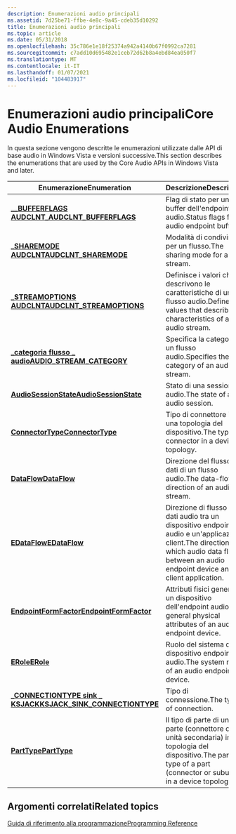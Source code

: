 ```yaml
---
description: Enumerazioni audio principali
ms.assetid: 7d25be71-ffbe-4e8c-9a45-cdeb35d10292
title: Enumerazioni audio principali
ms.topic: article
ms.date: 05/31/2018
ms.openlocfilehash: 35c786e1e18f25374a942a4140b67f0992ca7281
ms.sourcegitcommit: c7add10d695482e1ceb72d62b8a4ebd84ea050f7
ms.translationtype: MT
ms.contentlocale: it-IT
ms.lasthandoff: 01/07/2021
ms.locfileid: "104483917"
---
```

# <a name="core-audio-enumerations"></a><span data-ttu-id="26e5d-103">Enumerazioni audio principali</span><span class="sxs-lookup"><span data-stu-id="26e5d-103">Core Audio Enumerations</span></span>

<span data-ttu-id="26e5d-104">In questa sezione vengono descritte le enumerazioni utilizzate dalle API di base audio in Windows Vista e versioni successive.</span><span class="sxs-lookup"><span data-stu-id="26e5d-104">This section describes the enumerations that are used by the Core Audio APIs in Windows Vista and later.</span></span>



| <span data-ttu-id="26e5d-105">Enumerazione</span><span class="sxs-lookup"><span data-stu-id="26e5d-105">Enumeration</span></span>                                                                   | <span data-ttu-id="26e5d-106">Descrizione</span><span class="sxs-lookup"><span data-stu-id="26e5d-106">Description</span></span>                                                                                        |
|-------------------------------------------------------------------------------|----------------------------------------------------------------------------------------------------|
| [<span data-ttu-id="26e5d-107">**\_\_BUFFERFLAGS AUDCLNT**</span><span class="sxs-lookup"><span data-stu-id="26e5d-107">**\_AUDCLNT\_BUFFERFLAGS**</span></span>](/windows/win32/api/audioclient/ne-audioclient-_audclnt_bufferflags)                        | <span data-ttu-id="26e5d-108">Flag di stato per un buffer dell'endpoint audio.</span><span class="sxs-lookup"><span data-stu-id="26e5d-108">Status flags for an audio endpoint buffer.</span></span>                                                         |
| [<span data-ttu-id="26e5d-109">**\_SHAREMODE AUDCLNT**</span><span class="sxs-lookup"><span data-stu-id="26e5d-109">**AUDCLNT\_SHAREMODE**</span></span>](/windows/desktop/api/Audiosessiontypes/ne-audiosessiontypes-audclnt_sharemode)                               | <span data-ttu-id="26e5d-110">Modalità di condivisione per un flusso.</span><span class="sxs-lookup"><span data-stu-id="26e5d-110">The sharing mode for a stream.</span></span>                                                                     |
| [<span data-ttu-id="26e5d-111">**\_STREAMOPTIONS AUDCLNT**</span><span class="sxs-lookup"><span data-stu-id="26e5d-111">**AUDCLNT\_STREAMOPTIONS**</span></span>](/windows/desktop/api/audioclient/ne-audioclient-audclnt_streamoptions)                       | <span data-ttu-id="26e5d-112">Definisce i valori che descrivono le caratteristiche di un flusso audio.</span><span class="sxs-lookup"><span data-stu-id="26e5d-112">Defines values that describe the characteristics of an audio stream.</span></span>                               |
| [<span data-ttu-id="26e5d-113">**\_categoria flusso \_ audio**</span><span class="sxs-lookup"><span data-stu-id="26e5d-113">**AUDIO\_STREAM\_CATEGORY**</span></span>](/windows/desktop/api/audiosessiontypes/ne-audiosessiontypes-audio_stream_category)                      | <span data-ttu-id="26e5d-114">Specifica la categoria di un flusso audio.</span><span class="sxs-lookup"><span data-stu-id="26e5d-114">Specifies the category of an audio stream.</span></span>                                                         |
| [<span data-ttu-id="26e5d-115">**AudioSessionState**</span><span class="sxs-lookup"><span data-stu-id="26e5d-115">**AudioSessionState**</span></span>](/windows/desktop/api/Audiosessiontypes/ne-audiosessiontypes-audiosessionstate)                                | <span data-ttu-id="26e5d-116">Stato di una sessione audio.</span><span class="sxs-lookup"><span data-stu-id="26e5d-116">The state of an audio session.</span></span>                                                                     |
| [<span data-ttu-id="26e5d-117">**ConnectorType**</span><span class="sxs-lookup"><span data-stu-id="26e5d-117">**ConnectorType**</span></span>](/windows/win32/api/devicetopology/ne-devicetopology-connectortype)                                        | <span data-ttu-id="26e5d-118">Tipo di connettore in una topologia del dispositivo.</span><span class="sxs-lookup"><span data-stu-id="26e5d-118">The type of connector in a device topology.</span></span>                                                        |
| [<span data-ttu-id="26e5d-119">**DataFlow**</span><span class="sxs-lookup"><span data-stu-id="26e5d-119">**DataFlow**</span></span>](/windows/win32/api/devicetopology/ne-devicetopology-dataflow)                                                  | <span data-ttu-id="26e5d-120">Direzione del flusso di dati di un flusso audio.</span><span class="sxs-lookup"><span data-stu-id="26e5d-120">The data-flow direction of an audio stream.</span></span>                                                        |
| [<span data-ttu-id="26e5d-121">**EDataFlow**</span><span class="sxs-lookup"><span data-stu-id="26e5d-121">**EDataFlow**</span></span>](/windows/win32/api/mmdeviceapi/ne-mmdeviceapi-edataflow)                                                | <span data-ttu-id="26e5d-122">Direzione di flusso dei dati audio tra un dispositivo endpoint audio e un'applicazione client.</span><span class="sxs-lookup"><span data-stu-id="26e5d-122">The direction in which audio data flows between an audio endpoint device and a client application.</span></span> |
| [<span data-ttu-id="26e5d-123">**EndpointFormFactor**</span><span class="sxs-lookup"><span data-stu-id="26e5d-123">**EndpointFormFactor**</span></span>](/windows/win32/api/mmdeviceapi/ne-mmdeviceapi-endpointformfactor)                              | <span data-ttu-id="26e5d-124">Attributi fisici generali di un dispositivo dell'endpoint audio.</span><span class="sxs-lookup"><span data-stu-id="26e5d-124">The general physical attributes of an audio endpoint device.</span></span>                                       |
| [<span data-ttu-id="26e5d-125">**ERole**</span><span class="sxs-lookup"><span data-stu-id="26e5d-125">**ERole**</span></span>](/windows/win32/api/mmdeviceapi/ne-mmdeviceapi-erole)                                                        | <span data-ttu-id="26e5d-126">Ruolo del sistema di un dispositivo endpoint audio.</span><span class="sxs-lookup"><span data-stu-id="26e5d-126">The system role of an audio endpoint device.</span></span>                                                       |
| [<span data-ttu-id="26e5d-127">**\_CONNECTIONTYPE sink \_ KSJACK**</span><span class="sxs-lookup"><span data-stu-id="26e5d-127">**KSJACK\_SINK\_CONNECTIONTYPE**</span></span>](/windows/win32/api/devicetopology/ne-devicetopology-ksjack_sink_connectiontype)<br/> | <span data-ttu-id="26e5d-128">Tipo di connessione.</span><span class="sxs-lookup"><span data-stu-id="26e5d-128">The type of connection.</span></span><br/>                                                                 |
| [<span data-ttu-id="26e5d-129">**PartType**</span><span class="sxs-lookup"><span data-stu-id="26e5d-129">**PartType**</span></span>](/windows/win32/api/devicetopology/ne-devicetopology-parttype)                                                  | <span data-ttu-id="26e5d-130">Il tipo di parte di una parte (connettore o unità secondaria) in una topologia del dispositivo.</span><span class="sxs-lookup"><span data-stu-id="26e5d-130">The part type of a part (connector or subunit) in a device topology.</span></span>                               |



 

## <a name="related-topics"></a><span data-ttu-id="26e5d-131">Argomenti correlati</span><span class="sxs-lookup"><span data-stu-id="26e5d-131">Related topics</span></span>

<dl> <dt>

[<span data-ttu-id="26e5d-132">Guida di riferimento alla programmazione</span><span class="sxs-lookup"><span data-stu-id="26e5d-132">Programming Reference</span></span>](programming-reference.md)
</dt> </dl>

 

 





